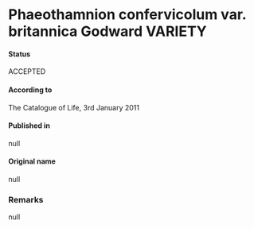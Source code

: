 Phaeothamnion confervicolum var. britannica Godward VARIETY
=======

#### Status
ACCEPTED

#### According to
The Catalogue of Life, 3rd January 2011

#### Published in
null

#### Original name
null

### Remarks
null
